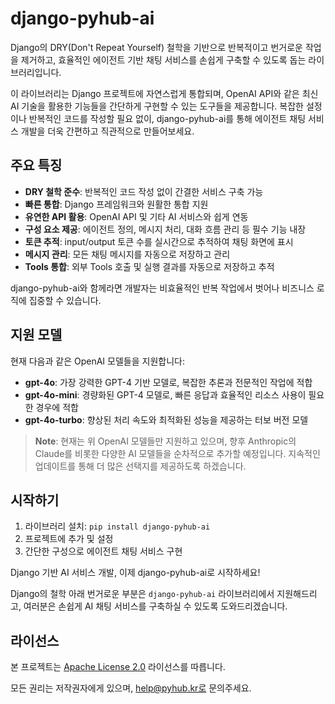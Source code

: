 # django-pyhub-ai

Django의 DRY(Don't Repeat Yourself) 철학을 기반으로 반복적이고 번거로운 작업을 제거하고, 효율적인 에이전트 기반 채팅 서비스를 손쉽게 구축할 수 있도록 돕는 라이브러리입니다.

이 라이브러리는 Django 프로젝트에 자연스럽게 통합되며, OpenAI API와 같은 최신 AI 기술을 활용한 기능들을 간단하게 구현할 수 있는 도구들을 제공합니다. 복잡한 설정이나 반복적인 코드를 작성할 필요 없이, django-pyhub-ai를 통해 에이전트 채팅 서비스 개발을 더욱 간편하고 직관적으로 만들어보세요.

## 주요 특징

- **DRY 철학 준수**: 반복적인 코드 작성 없이 간결한 서비스 구축 가능
- **빠른 통합**: Django 프레임워크와 원활한 통합 지원
- **유연한 API 활용**: OpenAI API 및 기타 AI 서비스와 쉽게 연동
- **구성 요소 제공**: 에이전트 정의, 메시지 처리, 대화 흐름 관리 등 필수 기능 내장
- **토큰 추적**: input/output 토큰 수를 실시간으로 추적하여 채팅 화면에 표시
- **메시지 관리**: 모든 채팅 메시지를 자동으로 저장하고 관리
- **Tools 통합**: 외부 Tools 호출 및 실행 결과를 자동으로 저장하고 추적

django-pyhub-ai와 함께라면 개발자는 비효율적인 반복 작업에서 벗어나 비즈니스 로직에 집중할 수 있습니다.

## 지원 모델

현재 다음과 같은 OpenAI 모델들을 지원합니다:

- **gpt-4o**: 가장 강력한 GPT-4 기반 모델로, 복잡한 추론과 전문적인 작업에 적합
- **gpt-4o-mini**: 경량화된 GPT-4 모델로, 빠른 응답과 효율적인 리소스 사용이 필요한 경우에 적합
- **gpt-4o-turbo**: 향상된 처리 속도와 최적화된 성능을 제공하는 터보 버전 모델

> **Note**: 현재는 위 OpenAI 모델들만 지원하고 있으며, 향후 Anthropic의 Claude를 비롯한 다양한 AI 모델들을 순차적으로 추가할 예정입니다. 지속적인 업데이트를 통해 더 많은 선택지를 제공하도록 하겠습니다.

## 시작하기

1. 라이브러리 설치: `pip install django-pyhub-ai`
2. 프로젝트에 추가 및 설정
3. 간단한 구성으로 에이전트 채팅 서비스 구현

Django 기반 AI 서비스 개발, 이제 django-pyhub-ai로 시작하세요!

Django의 철학 아래 번거로운 부분은 `django-pyhub-ai` 라이브러리에서 지원해드리고, 여러분은 손쉽게 AI 채팅 서비스를 구축하실 수 있도록 도와드리겠습니다.

## 라이선스

본 프로젝트는 [Apache License 2.0](https://www.apache.org/licenses/LICENSE-2.0) 라이선스를 따릅니다.

모든 권리는 저작권자에게 있으며, help@pyhub.kr로 문의주세요.

